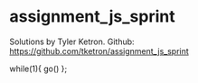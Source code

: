 assignment_js_sprint
====================

Solutions by Tyler Ketron.  Github: https://github.com/tketron/assignment_js_sprint

while(1){ go() };
